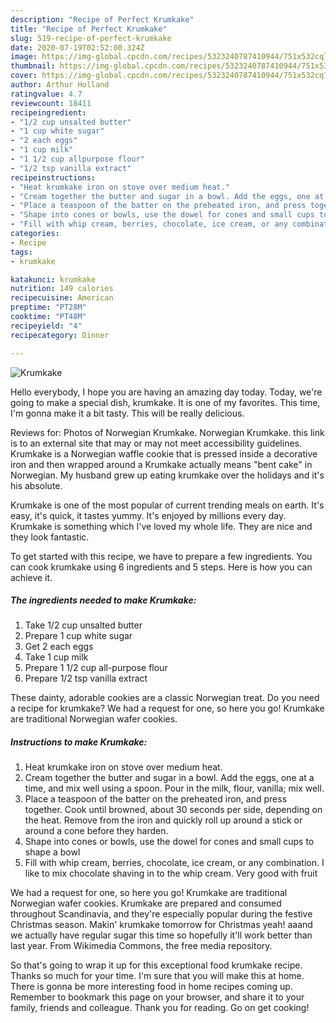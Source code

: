```yaml
---
description: "Recipe of Perfect Krumkake"
title: "Recipe of Perfect Krumkake"
slug: 519-recipe-of-perfect-krumkake
date: 2020-07-19T02:52:00.324Z
image: https://img-global.cpcdn.com/recipes/5323240787410944/751x532cq70/krumkake-recipe-main-photo.jpg
thumbnail: https://img-global.cpcdn.com/recipes/5323240787410944/751x532cq70/krumkake-recipe-main-photo.jpg
cover: https://img-global.cpcdn.com/recipes/5323240787410944/751x532cq70/krumkake-recipe-main-photo.jpg
author: Arthur Holland
ratingvalue: 4.7
reviewcount: 18411
recipeingredient:
- "1/2 cup unsalted butter"
- "1 cup white sugar"
- "2 each eggs"
- "1 cup milk"
- "1 1/2 cup allpurpose flour"
- "1/2 tsp vanilla extract"
recipeinstructions:
- "Heat krumkake iron on stove over medium heat."
- "Cream together the butter and sugar in a bowl. Add the eggs, one at a time, and mix well using a spoon. Pour in the milk, flour, vanilla; mix well."
- "Place a teaspoon of the batter on the preheated iron, and press together. Cook until browned, about 30 seconds per side, depending on the heat. Remove from the iron and quickly roll up around a stick or around a cone before they harden."
- "Shape into cones or bowls, use the dowel for cones and small cups to shape a bowl"
- "Fill with whip cream, berries, chocolate, ice cream, or any combination.  I like to mix chocolate shaving in to the whip cream.  Very good with fruit"
categories:
- Recipe
tags:
- krumkake

katakunci: krumkake 
nutrition: 149 calories
recipecuisine: American
preptime: "PT28M"
cooktime: "PT48M"
recipeyield: "4"
recipecategory: Dinner

---
```



![Krumkake](https://img-global.cpcdn.com/recipes/5323240787410944/751x532cq70/krumkake-recipe-main-photo.jpg)

Hello everybody, I hope you are having an amazing day today. Today, we're going to make a special dish, krumkake. It is one of my favorites. This time, I'm gonna make it a bit tasty. This will be really delicious.

Reviews for: Photos of Norwegian Krumkake. Norwegian Krumkake. this link is to an external site that may or may not meet accessibility guidelines. Krumkake is a Norwegian waffle cookie that is pressed inside a decorative iron and then wrapped around a Krumkake actually means &#34;bent cake&#34; in Norwegian. My husband grew up eating krumkake over the holidays and it&#39;s his absolute.

Krumkake is one of the most popular of current trending meals on earth. It's easy, it's quick, it tastes yummy. It's enjoyed by millions every day. Krumkake is something which I've loved my whole life. They are nice and they look fantastic.


To get started with this recipe, we have to prepare a few ingredients. You can cook krumkake using 6 ingredients and 5 steps. Here is how you can achieve it.

<!--inarticleads1-->

##### The ingredients needed to make Krumkake:

1. Take 1/2 cup unsalted butter
1. Prepare 1 cup white sugar
1. Get 2 each eggs
1. Take 1 cup milk
1. Prepare 1 1/2 cup all-purpose flour
1. Prepare 1/2 tsp vanilla extract


These dainty, adorable cookies are a classic Norwegian treat. Do you need a recipe for krumkake? We had a request for one, so here you go! Krumkake are traditional Norwegian wafer cookies. 

<!--inarticleads2-->

##### Instructions to make Krumkake:

1. Heat krumkake iron on stove over medium heat.
1. Cream together the butter and sugar in a bowl. Add the eggs, one at a time, and mix well using a spoon. Pour in the milk, flour, vanilla; mix well.
1. Place a teaspoon of the batter on the preheated iron, and press together. Cook until browned, about 30 seconds per side, depending on the heat. Remove from the iron and quickly roll up around a stick or around a cone before they harden.
1. Shape into cones or bowls, use the dowel for cones and small cups to shape a bowl
1. Fill with whip cream, berries, chocolate, ice cream, or any combination.  I like to mix chocolate shaving in to the whip cream.  Very good with fruit


We had a request for one, so here you go! Krumkake are traditional Norwegian wafer cookies. Krumkake are prepared and consumed throughout Scandinavia, and they&#39;re especially popular during the festive Christmas season. Makin&#39; krumkake tomorrow for Christmas yeah! aaand we actually have regular sugar this time so hopefully it&#39;ll work better than last year. From Wikimedia Commons, the free media repository. 

So that's going to wrap it up for this exceptional food krumkake recipe. Thanks so much for your time. I'm sure that you will make this at home. There is gonna be more interesting food in home recipes coming up. Remember to bookmark this page on your browser, and share it to your family, friends and colleague. Thank you for reading. Go on get cooking!
